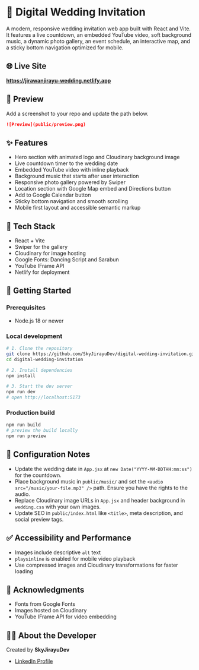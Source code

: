 # 💍 Digital Wedding Invitation

A modern, responsive wedding invitation web app built with React and Vite. It features a live countdown, an embedded YouTube video, soft background music, a dynamic photo gallery, an event schedule, an interactive map, and a sticky bottom navigation optimized for mobile.

## 🌐 Live Site
**https://jirawanjirayu-wedding.netlify.app**

## 📸 Preview
Add a screenshot to your repo and update the path below.
```md
![Preview](public/preview.png)
```

## ✨ Features
- Hero section with animated logo and Cloudinary background image
- Live countdown timer to the wedding date
- Embedded YouTube video with inline playback
- Background music that starts after user interaction
- Responsive photo gallery powered by Swiper
- Location section with Google Map embed and Directions button
- Add to Google Calendar button
- Sticky bottom navigation and smooth scrolling
- Mobile first layout and accessible semantic markup

## 🧰 Tech Stack
- React + Vite
- Swiper for the gallery
- Cloudinary for image hosting
- Google Fonts: Dancing Script and Sarabun
- YouTube IFrame API
- Netlify for deployment

## 🚀 Getting Started

### Prerequisites
- Node.js 18 or newer

### Local development
```bash
# 1. Clone the repository
git clone https://github.com/SkyJirayuDev/digital-wedding-invitation.git
cd digital-wedding-invitation

# 2. Install dependencies
npm install

# 3. Start the dev server
npm run dev
# open http://localhost:5173
```

### Production build
```bash
npm run build
# preview the build locally
npm run preview
```

## 🔧 Configuration Notes
- Update the wedding date in `App.jsx` at `new Date("YYYY-MM-DDTHH:mm:ss")` for the countdown.
- Place background music in `public/music/` and set the `<audio src="/music/your-file.mp3" />` path. Ensure you have the rights to the audio.
- Replace Cloudinary image URLs in `App.jsx` and header background in `wedding.css` with your own images.
- Update SEO in `public/index.html` like `<title>`, meta description, and social preview tags.

## ✅ Accessibility and Performance
- Images include descriptive `alt` text
- `playsinline` is enabled for mobile video playback
- Use compressed images and Cloudinary transformations for faster loading

## 🙏 Acknowledgments
- Fonts from Google Fonts
- Images hosted on Cloudinary
- YouTube IFrame API for video embedding

## 👨‍💻 About the Developer
Created by **SkyJirayuDev**  
- [LinkedIn Profile](https://www.linkedin.com/in/skyjirayu)  

